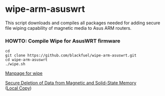 # wipe-arm-asuswrt
This script downloads and compiles all packages needed for adding secure file wiping capability of magnetic media to Asus ARM routers.

### HOWTO: Compile Wipe for AsusWRT firmware
```
cd
git clone https://github.com/blackfuel/wipe-arm-asuswrt.git
cd wipe-arm-asuswrt
./wipe.sh
```

[Manpage for wipe](https://github.com/blackfuel/wipe-arm-asuswrt/blob/master/wipe.md)

[Secure Deletion of Data from Magnetic and Solid-State Memory](http://wipe.sourceforge.net/secure_del.html)  
([Local Copy](https://github.com/blackfuel/wipe-arm-asuswrt/blob/master/secure_del.md))
